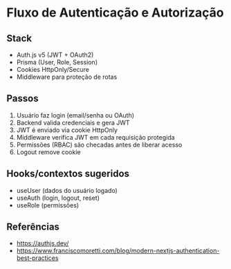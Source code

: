# Fluxo de Autenticação e Autorização

## Stack

- Auth.js v5 (JWT + OAuth2)
- Prisma (User, Role, Session)
- Cookies HttpOnly/Secure
- Middleware para proteção de rotas

## Passos

1. Usuário faz login (email/senha ou OAuth)
2. Backend valida credenciais e gera JWT
3. JWT é enviado via cookie HttpOnly
4. Middleware verifica JWT em cada requisição protegida
5. Permissões (RBAC) são checadas antes de liberar acesso
6. Logout remove cookie

## Hooks/contextos sugeridos

- useUser (dados do usuário logado)
- useAuth (login, logout, reset)
- useRole (permissões)

## Referências

- https://authjs.dev/
- https://www.franciscomoretti.com/blog/modern-nextjs-authentication-best-practices
